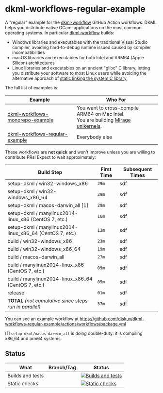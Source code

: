 # dkml-workflows-regular-example

A "regular" example for the [dkml-workflow](https://github.com/diskuv/dkml-workflows#dkml-workflows) GitHub Action
workflows. DKML helps you
distribute native OCaml applications on the most common operating systems.
In particular [dkml-workflow] builds:
* Windows libraries and executables with the traditional Visual Studio compiler, avoiding hard-to-debug runtime issued caused by compiler incompatibilities
* macOS libraries and executables for both Intel and ARM64 (Apple Silicon) architectures
* Linux libraries and executables on an ancient "glibc" C library, letting you distribute your software to most Linux users
  while avoiding the alternative approach of [static linking the system C library](https://gavinhoward.com/2021/10/static-linking-considered-harmful-considered-harmful/)

[dkml-workflow]: https://github.com/diskuv/dkml-workflows#dkml-workflows

The full list of examples is:

| Example                                                                                      | Who For                                                                                                    |
| -------------------------------------------------------------------------------------------- | ---------------------------------------------------------------------------------------------------------- |
| [dkml-workflows-monorepo-example](https://github.com/diskuv/dkml-workflows-monorepo-example) | You want to cross-compile ARM64 on Mac Intel.<br>You are building [Mirage unikernels](https://mirage.io/). |
| [dkml-workflows-regular-example](https://github.com/diskuv/dkml-workflows-regular-example)   | Everybody else                                                                                             |

These workflows are **not quick** and won't improve unless you are willing to contribute PRs!
Expect to wait approximately:

| Build Step                                               | First Time | Subsequent Times |
| -------------------------------------------------------- | ---------- | ---------------- |
| setup-dkml / win32-windows_x86                           | `29m`      | sdf              |
| setup-dkml / win32-windows_x86_64                        | `29m`      | sdf              |
| setup-dkml / macos-darwin_all [1]                        | `29m`      | sdf              |
| setup-dkml / manylinux2014-linux_x86 (CentOS 7, etc.)    | `16m`      | sdf              |
| setup-dkml / manylinux2014-linux_x86_64 (CentOS 7, etc.) | `13m`      | sdf              |
| build / win32-windows_x86                                | `23m`      | sdf              |
| build / win32-windows_x86_64                             | `19m`      | sdf              |
| build / macos-darwin_all                                 | `27m`      | sdf              |
| build / manylinux2014-linux_x86 (CentOS 7, etc.)         | `09m`      | sdf              |
| build / manylinux2014-linux_x86_64 (CentOS 7, etc.)      | `09m`      | sdf              |
| release                                                  | `01m`      | sdf              |
| **TOTAL** *(not cumulative since steps run in parallel)* | `57m`      | sdf              |

You can see an example workflow at https://github.com/diskuv/dkml-workflows-regular-example/actions/workflows/package.yml

[1] `setup-dkml/macos-darwin_all` is doing double-duty: it is compiling x86_64 and arm64 systems.

## Status

| What             | Branch/Tag | Status                                                                                                                                                                                                      |
| ---------------- | ---------- | ----------------------------------------------------------------------------------------------------------------------------------------------------------------------------------------------------------- |
| Builds and tests |            | [![Builds and tests](https://github.com/diskuv/dkml-workflows-regular-example/actions/workflows/build.yml/badge.svg)](https://github.com/diskuv/dkml-workflows-regular-example/actions/workflows/build.yml) |
| Static checks    |            | [![Static checks](https://github.com/diskuv/dkml-workflows-regular-example/actions/workflows/static.yml/badge.svg)](https://github.com/diskuv/dkml-workflows-regular-example/actions/workflows/static.yml)  |
